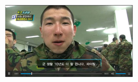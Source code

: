 
<img src="./zzz.jpeg" width="80%">

<!--
## 🚀 소개 - 🔥 

#### 공부하고있거나 관심있는 분야
![Express](https://img.shields.io/badge/-Express-000000?style=flat&logo=express&logoColor=white) 
![React](https://img.shields.io/badge/-React-61DAFB?style=flat&logo=react&logoColor=white)
- ![Nest.js](https://img.shields.io/badge/-Nest.js-E0234E?style=flat&logo=nestjs&logoColor=white) 
- ![Linux](https://img.shields.io/badge/-Linux-FCC624?style=flat&logo=linux&logoColor=black) ![AWS](https://img.shields.io/badge/-AWS-232F3E?style=flat&logo=amazon-aws&logoColor=white) ![Kubernetes](https://img.shields.io/badge/-Kubernetes-326CE5?style=flat&logo=kubernetes&logoColor=white)
- ![MySQL](https://img.shields.io/badge/-MySQL-4479A1?style=flat&logo=mysql&logoColor=white)

## 📊 GitHub 통계 
![Top Langs](https://github-readme-stats.vercel.app/api/top-langs/?username=osw00817&layout=compact&theme=tokyonight)


**osw00817/osw00817** is a ✨ _special_ ✨ repository because its `README.md` (this file) appears on your GitHub profile.

Here are some ideas to get you started:

- 🔭 I’m currently working on ...
- 🌱 I’m currently learning ...
- 👯 I’m looking to collaborate on ...
- 🤔 I’m looking for help with ...
- 💬 Ask me about ...
- 📫 How to reach me: ...
- 😄 Pronouns: ...
- ⚡ Fun fact: ...
-->


